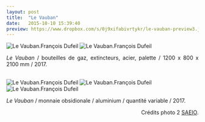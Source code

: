 ```yaml
---
layout: post
title:  "Le Vauban"
date:   2015-10-10 15:39:40
preview: https://www.dropbox.com/s/0j9xifabivrtykr/le-vauban-preview3.jpg?raw=1
---
```


<img src="https://www.dropbox.com/s/6e4eirg4fc5road/Le-Vauban-2017%20%282%29.jpg?raw=1" alt="Le Vauban.Fran&ccedil;ois Dufeil">

<img src="https://www.dropbox.com/s/86x6imofztjd0a0/Le-Vauban-2017-credits-photo-SAEIO.jpg?raw=1" alt="Le Vauban.Fran&ccedil;ois Dufeil">

<p style="text-align:justify">
<span style="font-style: italic;">Le Vauban</span> / bouteilles de gaz, extincteurs, acier, palette / 1200 x 800 x 2100 mm / 2017.
</p>
<br> 

<img src="https://www.dropbox.com/s/ayw8upktkrnmc8b/Le-Vauban-2017%20%284%29.jpg?raw=1" alt="Le Vauban.Fran&ccedil;ois Dufeil">

<img src="https://www.dropbox.com/s/5m4884186u8s88t/Le-Vauban-2017%20%283%29.jpg?raw=1" alt="Le Vauban.Fran&ccedil;ois Dufeil">

<img src="https://www.dropbox.com/s/y67auiipyli7jnb/Le-Vauban-2017%20%285%29.jpg?raw=1" alt="Le Vauban.Fran&ccedil;ois Dufeil">

<p style="text-align:justify">
<span style="font-style: italic;">Le Vauban</span> / monnaie obsidionale / aluminium / quantit&eacute; variable / 2017.
</p>

<p style="text-align:right; font-size: 14px;">
Cr&eacute;dits photo 2 <a href="#" onclick='window.open("http://saeio.paris/");return false;'>SAEIO</a>.
</p>
 

